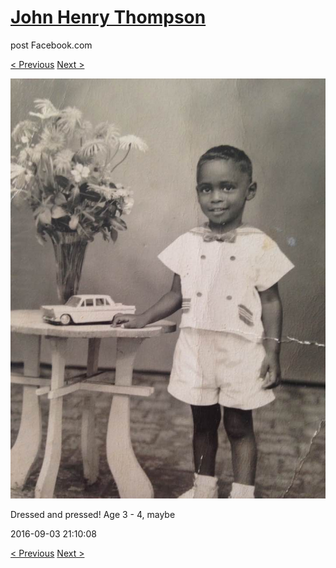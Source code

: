 # [John Henry Thompson](../README.md)
post Facebook.com

[< Previous](2016-09-03-1.md) [Next >](2016-09-03-3.md)

[![](../media/2016-09-03/Timeline-Photos-Dressed-and-pressed-Age-3-4-maybe.jpg)](../README.md)

Dressed and pressed! Age 3  - 4, maybe

2016-09-03 21:10:08

[< Previous](2016-09-03-1.md) [Next >](2016-09-03-3.md)